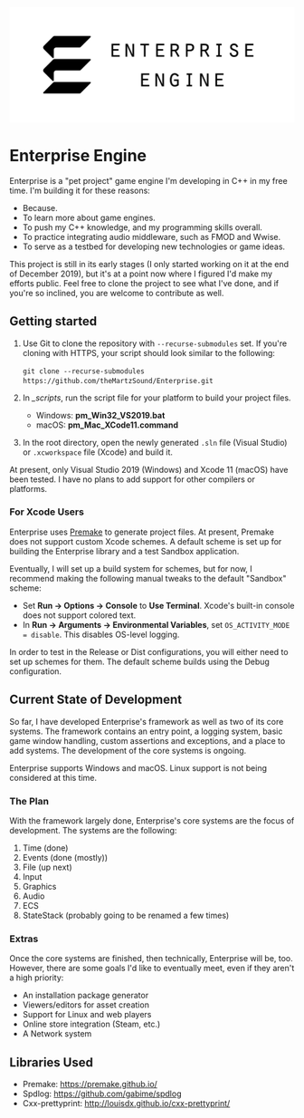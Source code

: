 ![Enterprise Engine](_resources/Branding/EPLogo_BlackCaptioned.png)

# Enterprise Engine
Enterprise is a "pet project" game engine I'm developing in C++ in my free time. I'm building it for these 
reasons:
* Because.
* To learn more about game engines.
* To push my C++ knowledge, and my programming skills overall.
* To practice integrating audio middleware, such as FMOD and Wwise.
* To serve as a testbed for developing new technologies or game ideas.

This project is still in its early stages (I only started working on it at the end of December 2019), 
but it's at a point now where I figured I'd make my efforts public. Feel free to clone the project to see 
what I've done, and if you're so inclined, you are welcome to contribute as well.

## Getting started
1. Use Git to clone the repository with `--recurse-submodules` set.  If you're cloning with HTTPS, your 
script should look similar to the following:

    `git clone --recurse-submodules https://github.com/theMartzSound/Enterprise.git`

2. In *_scripts*, run the script file for your platform to build your project files.
    * Windows: **pm_Win32_VS2019.bat**
    * macOS: **pm_Mac_XCode11.command**
3. In the root directory, open the newly generated `.sln` file (Visual Studio) or `.xcworkspace` file (Xcode) 
and build it.

At present, only Visual Studio 2019 (Windows) and Xcode 11 (macOS) have been tested.  I have no plans to 
add support for other compilers or platforms.

### For Xcode Users

Enterprise uses [Premake](https://premake.github.io/) to generate project files.  At present, Premake does 
not support custom Xcode schemes.  A default scheme is set up for building the Enterprise library and a test
Sandbox application.

Eventually, I will set up a build system for schemes, but for now, I recommend making the following manual 
tweaks to the default "Sandbox" scheme:
* Set **Run -> Options -> Console** to **Use Terminal**.  Xcode's built-in console does not support colored
  text.
* In **Run -> Arguments -> Environmental Variables**, set `OS_ACTIVITY_MODE = disable`.  This disables
  OS-level logging.

In order to test in the Release or Dist configurations, you will either need to set up schemes for them.
The default scheme builds using the Debug configuration.

## Current State of Development
So far, I have developed Enterprise's framework as well as two of its core systems. The framework contains 
an entry point, a logging system, basic game window handling, custom assertions and exceptions, and a place 
to add systems. The development of the core systems is ongoing.

Enterprise supports Windows and macOS.  Linux support is not being considered at this time.

### The Plan

With the framework largely done, Enterprise's core systems are the focus of development. The systems are 
the following:

1. Time (done)
2. Events (done (mostly))
3. File (up next)
4. Input
5. Graphics
6. Audio
7. ECS
8. StateStack (probably going to be renamed a few times)

### Extras
Once the core systems are finished, then technically, Enterprise will be, too. However, there are some 
goals I'd like to eventually meet, even if they aren't a high priority:

* An installation package generator
* Viewers/editors for asset creation
* Support for Linux and web players
* Online store integration (Steam, etc.)
* A Network system

## Libraries Used
* Premake: <https://premake.github.io/>
* Spdlog: <https://github.com/gabime/spdlog>
* Cxx-prettyprint: <http://louisdx.github.io/cxx-prettyprint/>